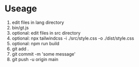 
# Useage 
1. edit files in lang directory
2. bin/gt.js
3. optional: edit files in src directory
4. optional: npx tailwindcss -i ./src/style.css -o ./dist/style.css
5. optional: npm run build
6. git add .
7. git commit -m 'some message'
8. git push -u origin main

